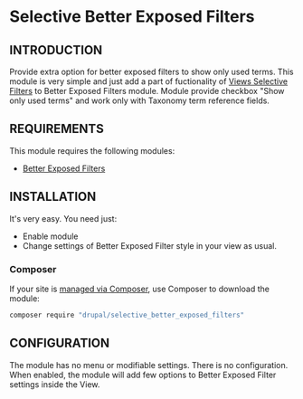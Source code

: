 # Selective Better Exposed Filters
INTRODUCTION
------------
Provide extra option for better exposed filters to show only used terms.
This module is very simple and just add a part of fuctionality of
[Views Selective Filters](https://drupal.org/project/views_selective_filters)
to Better Exposed Filters module.
Module provide checkbox "Show only used terms" and work only with Taxonomy
term reference fields.

REQUIREMENTS
------------

This module requires the following modules:
 * [Better Exposed Filters](https://drupal.org/project/better_exposed_filters)

INSTALLATION
------------
It's very easy. You need just:
 - Enable module
 - Change settings of Better Exposed Filter style in your view as usual.

### Composer
If your site is [managed via Composer](https://www.drupal.org/node/2718229),
use Composer to download the module:
   ```sh
   composer require "drupal/selective_better_exposed_filters"
   ```
CONFIGURATION
-------------

The module has no menu or modifiable settings. There is no configuration. When
enabled, the module will add few options to Better Exposed Filter settings
inside the View.

